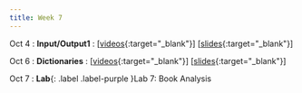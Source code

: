 ```yaml
---
title: Week 7
---
```


Oct 4
: **Input/Output1**
  : \[[videos](https://www.youtube.com/watch?v=O4cvuDXx8yw&list=PLr509y092L2_xEgUjdPCRvYh-bCyzJ6Oi){:target="_blank"}\] \[[slides](https://docs.google.com/presentation/d/1B59wFCjhJusWUbcpQjbti2mN6_jTiMois9yHz6-VBSM/edit?usp=sharing){:target="_blank"}\]
  
Oct 6
: **Dictionaries**
  : \[[videos](https://www.youtube.com/watch?v=gtahfFazyrI&list=PLr509y092L28TN5TjP0WMXipT7catzx5r){:target="_blank"}\] \[[slides](https://docs.google.com/presentation/d/1rpxAgHnxYmmnVXo0akVPwkuMc4C11DwvPTAiWWz8mlM/edit?usp=sharing){:target="_blank"}\]

Oct 7
: **Lab**{: .label .label-purple }Lab 7: Book Analysis

<!-- 
Sep 4
: **HW**{: .label .label-blue }Released: [HW2: Variables and Types](https://class.mimir.io/assignments/5e7aad41-169d-49e6-a052-1d64ba1fb545) -->

